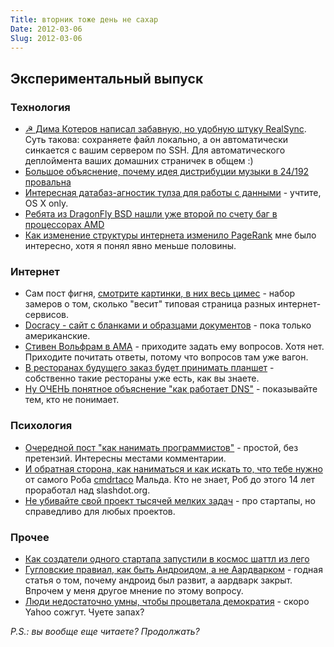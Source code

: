 ```yaml
---
Title: вторник тоже день не сахар
Date: 2012-03-06
Slug: 2012-03-06
---
```

## Экспериментальный выпуск

### Технология
* [☭ Дима Котеров написал забавную, но удобную штуку RealSync](http://dklab.ru/lib/dklab_realsync/). Суть такова: сохраняете файл локально, а он автоматически синкается с вашим сервером по SSH. Для автоматического деплоймента ваших домашних страничек в общем :)
* [Большое объяснение, почему идея дистрибуции музыки в 24/192 провальна](http://people.xiph.org/~xiphmont/demo/neil-young.html)
* [Интересная датабаз-агностик тулза для работы с данными](http://inductionapp.com/) - учтите, OS X only.
* [Ребята из DragonFly BSD нашли уже второй по счету баг в процессорах AMD](http://leaf.dragonflybsd.org/mailarchive/kernel/2012-03/msg00000.html)
* [Как изменение структуры интернета изменило PageRank](http://www.michaelnielsen.org/ddi/how-changing-the-structure-of-the-web-changes-pagerank/) мне было интересно, хотя я понял явно меньше половины.

### Интернет
* Сам пост фигня, [смотрите картинки, в них весь цимес](http://mike.teczno.com/notes/bandwidth.html) - набор замеров о том, сколько "весит"  типовая страница разных интернет-сервисов.
* [Docracy - сайт с бланками и образцами документов](http://www.docracy.com/) - пока только американские.
* [Стивен Вольфрам в AMA](http://www.reddit.com/r/IAmA/comments/qisot/im_stephen_wolfram_mathematica_nks_wolframalpha) - приходите задать ему вопросов. Хотя нет. Приходите почитать ответы, потому что вопросов там уже вагон.
* [В ресторанах будущего заказ будет принимать планшет](http://www.theatlantic.com/technology/archive/2012/03/at-the-restaurant-of-the-future-this-gadget-takes-your-order/253855/) - собственно такие рестораны уже есть, как вы знаете.
* [Ну ОЧЕНЬ понятное объяснение "как работает DNS"](http://www.diaryofaninja.com/blog/2012/03/03/devops-dns-for-developers-ndash-now-therersquos-no-excuse-not-to-know#.T1V1lEAeF98.hackernews) - показывайте тем, кто не понимает.

### Психология
* [Очередной пост "как нанимать программистов"](http://www.codinghorror.com/blog/2012/03/how-to-hire-a-programmer.html) - простой, без претензий. Интересны местами комментарии.
* [И обратная сторона, как наниматься и как искать то, что тебе нужно](http://cmdrtaco.net/2012/03/rolling-up-my-sleeves/) от самого Роба [cmdrtaco](http://www.linkedin.com/pub/rob-malda/24/35b/a22) Мальда. Кто не знает, Роб до этого 14 лет проработал над slashdot.org.
* [Не убивайте свой проект тысячей мелких задач](http://onstartups.com/tabid/3339/bid/78988/Founder-Focus-Don-t-Kill-Your-Startup-With-1-000-Trivial-Tasks.aspx) - про стартапы, но справедливо для любых проектов.

### Прочее
* [Как создатели одного стартапа запустили в космос шаттл из лего](http://startupblog.wordpress.com/2012/03/06/our-space-project/)
* [Гугловские правиал, как быть Андроидом, а не Аардварком](http://www.xconomy.com/san-francisco/2012/03/05/googles-rules-of-acquisition-how-to-be-an-android-not-an-aardvark/?single_page=true) - годная статья о том, почему андроид был развит, а аардварк закрыт. Впрочем у меня другое мнение по этому вопросу.
* [Люди недостаточно умны, чтобы процветала демократия](http://news.yahoo.com/people-arent-smart-enough-democracy-flourish-scientists-185601411.html) - скоро Yahoo сожгут. Чуете запах?

*P.S.: вы вообще еще читаете? Продолжать?*
